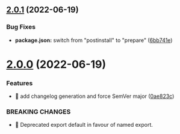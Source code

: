 ## [2.0.1](https://github.com/the-cookbook/dot-notation/compare/v2.0.0...v2.0.1) (2022-06-19)


### Bug Fixes

* **package.json:** switch from "postinstall" to "prepare" ([6bb741e](https://github.com/the-cookbook/dot-notation/commit/6bb741e5a4404d9b100f71c2d5da1dd61c1bd23f))

# [2.0.0](https://github.com/the-cookbook/dot-notation/compare/v1.2.0...v2.0.0) (2022-06-19)


### Features

* 🎸 add changelog generation and force SemVer major ([0ae823c](https://github.com/the-cookbook/dot-notation/commit/0ae823c3fe98132909e54eb2164e49836b810af4))


### BREAKING CHANGES

* 🧨 Deprecated export default in favour of named export.

